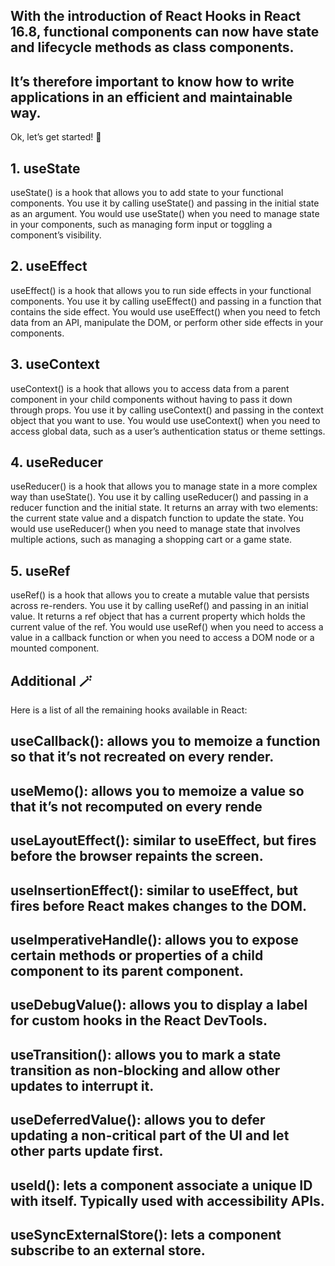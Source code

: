 ## With the introduction of React Hooks in React 16.8, functional components can now have state and lifecycle methods as class components.
## It’s therefore important to know how to write applications in an efficient and maintainable way.

Ok, let’s get started! 🎸

## 1. useState
useState() is a hook that allows you to add state to your functional components.
You use it by calling useState() and passing in the initial state as an argument. You would use useState() when you need to manage state in your components, such as managing form input or toggling a component’s visibility.
  
 ## 2. useEffect
useEffect() is a hook that allows you to run side effects in your functional components. You use it by calling useEffect() and passing in a function that contains the side effect. You would use useEffect() when you need to fetch data from an API, manipulate the DOM, or perform other side effects in your components.

## 3. useContext
useContext() is a hook that allows you to access data from a parent component in your child components without having to pass it down through props. You use it by calling useContext() and passing in the context object that you want to use. You would use useContext() when you need to access global data, such as a user’s authentication status or theme settings.

## 4. useReducer
useReducer() is a hook that allows you to manage state in a more complex way than useState(). You use it by calling useReducer() and passing in a reducer function and the initial state. It returns an array with two elements: the current state value and a dispatch function to update the state. You would use useReducer() when you need to manage state that involves multiple actions, such as managing a shopping cart or a game state.

## 5. useRef
useRef() is a hook that allows you to create a mutable value that persists across re-renders. You use it by calling useRef() and passing in an initial value. It returns a ref object that has a current property which holds the current value of the ref. You would use useRef() when you need to access a value in a callback function or when you need to access a DOM node or a mounted component.

## Additional 🪄
Here is a list of all the remaining hooks available in React:

## useCallback(): allows you to memoize a function so that it’s not recreated on every render.
## useMemo(): allows you to memoize a value so that it’s not recomputed on every rende
## useLayoutEffect(): similar to useEffect, but fires before the browser repaints the screen.
## useInsertionEffect(): similar to useEffect, but fires before React makes changes to the DOM.
## useImperativeHandle(): allows you to expose certain methods or properties of a child component to its parent component.
## useDebugValue(): allows you to display a label for custom hooks in the React DevTools.
## useTransition(): allows you to mark a state transition as non-blocking and allow other updates to interrupt it.
## useDeferredValue(): allows you to defer updating a non-critical part of the UI and let other parts update first.
## useId(): lets a component associate a unique ID with itself. Typically used with accessibility APIs.
## useSyncExternalStore(): lets a component subscribe to an external store.
